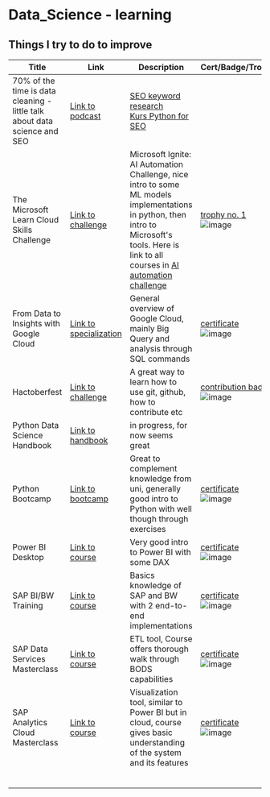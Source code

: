 # Data_Science - learning
## Things I try to do to improve


[comment]: <> (For easier editing:)
[comment]: <> (Links:)
[comment]: <> ([])

|  Title | Link  | Description  | Cert/Badge/Trophy  |
|--|--|--|--|
| 70% of the time is data cleaning - little talk about data science and SEO  | [Link to podcast](https://www.youtube.com/watch?v=MQmMfuTzyA0)  |  [SEO keyword research](https://code.markedmondson.me/search-console-google-analytics-r-keyword-research/) <br />  [Kurs Python for SEO](https://www.jcchouinard.com/python-for-seo/) |   |
| The Microsoft Learn Cloud Skills Challenge | [Link to challenge](https://www.microsoft.com/en-US/cloudskillschallenge/ignite/registration/2022)  | Microsoft Ignite: AI Automation Challenge, nice intro to some ML models implementations in python, then intro to Microsoft's tools. Here is link to all courses in [AI automation challenge](https://learn.microsoft.com/pl-pl/users/cloudskillschallenge/collections/o1qrb5wedm52?WT.mc_id=cloudskillschallenge_8aee1e58-eeb8-409f-b0d0-d15afcc8045c)| [trophy no. 1](https://learn.microsoft.com/en-us/training/achievements/learn.wwl.create-machine-learn-models.trophy?username=MarekKu-5275'>)<br/> ![image](https://user-images.githubusercontent.com/49692939/202159623-f08c5e19-05ca-43b7-a450-cfb62edbe026.png)   |
|  From Data to Insights with Google Cloud | [Link to specialization](https://www.coursera.org/specializations/from-data-to-insights-google-cloud-platform)  | General overview of Google Cloud, mainly Big Query and analysis through SQL commands  | [certificate](https://coursera.org/share/0eb8324b8c0964d41ef4b691ac925607)<br/> ![image](https://user-images.githubusercontent.com/49692939/202164340-85c126f0-541a-4f0d-bb65-8c2b6fcf74e6.png)  |
| Hactoberfest  | [Link to challenge](https://hacktoberfest.com/auth/)  | A great way to learn how to use git, github, how to contribute etc  | [contribution badge](https://www.holopin.io/userbadge/clapkk88z029608lcvf0lvalu%20) <br/> ![image](https://user-images.githubusercontent.com/49692939/202913624-02d9b638-0ee2-41a0-9b0c-88552d31a6e4.png)   |
| Python Data Science Handbook  | [Link to handbook](https://jakevdp.github.io/PythonDataScienceHandbook/)  | in progress, for now seems great  |   |
| Python Bootcamp  | [Link to bootcamp](https://www.udemy.com/course/complete-python-bootcamp/)  | Great to complement knowledge from uni, generally good intro to Python with well though through exercises  | [certificate](https://user-images.githubusercontent.com/49692939/202153713-e79bb13f-b42f-427e-87eb-1ac9a822455c.png) <br/> ![image](https://user-images.githubusercontent.com/49692939/202166898-489aa700-c14c-404d-82bc-f64a2d39dd5d.png)   |
| Power BI Desktop | [Link to course](https://www.udemy.com/course/microsoft-power-bi-up-running-with-power-bi-desktop/?src=sac&kw=Power+BI+Desktop+for+BI)  | Very good intro to Power BI with some DAX  | [certificate](https://user-images.githubusercontent.com/49692939/202154395-600b92ef-3590-41a2-9c73-6ab6abb002a9.png) <br/> ![image](https://user-images.githubusercontent.com/49692939/202166778-78eedf4f-652a-4625-a116-c50fe52f6c4f.png)  |
| SAP BI/BW Training  | [Link to course](https://www.udemy.com/course/sap-bi-training/)  | Basics knowledge of SAP and BW with 2 end-to-end implementations   | [certificate](https://user-images.githubusercontent.com/49692939/202205208-1e602583-0393-4783-a008-1475130b08ee.png) <br/> ![image](https://user-images.githubusercontent.com/49692939/202205208-1e602583-0393-4783-a008-1475130b08ee.png)  |
| SAP Data Services Masterclass  | [Link to course](https://www.udemy.com/course/sap-bods/)  | ETL tool, Course offers thorough walk through BODS capabilities   | [certificate](https://user-images.githubusercontent.com/49692939/202207220-7ec2f097-143a-49a0-8dc4-c80b2deafa7d.png) <br/> ![image](https://user-images.githubusercontent.com/49692939/202207220-7ec2f097-143a-49a0-8dc4-c80b2deafa7d.png)   |
| SAP Analytics Cloud Masterclass  | [Link to course](https://www.udemy.com/course/sap-analytics-cloud-master-class/)  | Visualization tool, similar to Power BI but in cloud, course gives basic understanding of the system and its features  | [certificate](https://user-images.githubusercontent.com/49692939/202208656-ef32a76d-a44a-4641-a1dd-ef6557e9fa7e.png) <br/> ![image](https://user-images.githubusercontent.com/49692939/202208656-ef32a76d-a44a-4641-a1dd-ef6557e9fa7e.png)  |
|   |   |   |   |
|   |   |   |   |
|   |   |   |   |
|   |   |   |   |
|   |   |   |   |
|   |   |   |   |

